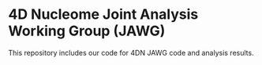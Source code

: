 # 4D Nucleome Joint Analysis Working Group (JAWG)

This repository includes our code for 4DN JAWG code and analysis results.

